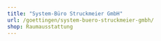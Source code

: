 ```yaml
---
title: "System-Büro Struckmeier GmbH"
url: /goettingen/system-buero-struckmeier-gmbh/
shop: Raumausstattung
---
```

